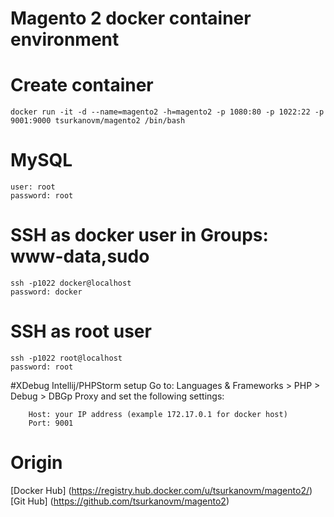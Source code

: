 # Magento 2 docker container environment

# Create container
```
docker run -it -d --name=magento2 -h=magento2 -p 1080:80 -p 1022:22 -p 9001:9000 tsurkanovm/magento2 /bin/bash
```
# MySQL
```
user: root 
password: root
```
# SSH as docker user in Groups: www-data,sudo
```
ssh -p1022 docker@localhost
password: docker
```
# SSH as root user
```
ssh -p1022 root@localhost
password: root
```

#XDebug Intellij/PHPStorm setup
Go to: Languages & Frameworks > PHP > Debug > DBGp Proxy and set the following settings:
```
    Host: your IP address (example 172.17.0.1 for docker host)
    Port: 9001
```
# Origin
[Docker Hub] (https://registry.hub.docker.com/u/tsurkanovm/magento2/)
[Git Hub] (https://github.com/tsurkanovm/magento2)
